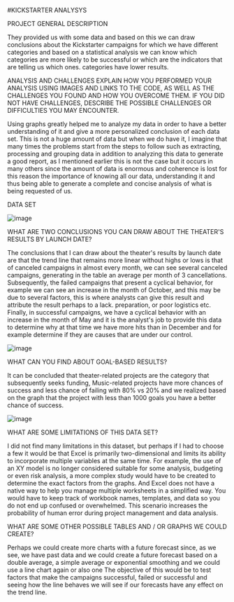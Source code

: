 #KICKSTARTER ANALYSYS

PROJECT GENERAL DESCRIPTION

They provided us with some data and based on this we can draw conclusions about the Kickstarter campaigns for which we have different categories and based on a statistical analysis we can know which categories are more likely to be successful or which are the indicators that are telling us which ones. categories have lower results.

ANALYSIS AND CHALLENGES EXPLAIN HOW YOU PERFORMED YOUR ANALYSIS USING IMAGES AND LINKS TO THE CODE, AS WELL AS THE CHALLENGES YOU FOUND AND HOW YOU OVERCOME THEM. IF YOU DID NOT HAVE CHALLENGES, DESCRIBE THE POSSIBLE CHALLENGES OR DIFFICULTIES YOU MAY ENCOUNTER.

Using graphs greatly helped me to analyze my data in order to have a better understanding of it and give a more personalized conclusion of each data set.
This is not a huge amount of data but when we do have it, I imagine that many times the problems start from the steps to follow such as extracting, processing and grouping data in addition to analyzing this data to generate a good report, as I mentioned earlier this is not the case but it occurs in many others since the amount of data is enormous and coherence is lost for this reason the importance of knowing all our data, understanding it and thus being able to generate a complete and concise analysis of what is being requested of us.


DATA SET

![image](https://user-images.githubusercontent.com/86340630/123574882-43f30b80-d796-11eb-9f17-3dd254bf1d4f.png)


WHAT ARE TWO CONCLUSIONS YOU CAN DRAW ABOUT THE THEATER'S RESULTS BY LAUNCH DATE?

The conclusions that I can draw about the theater's results by launch date are that the trend line that remains more linear without highs or lows is that of canceled campaigns in almost every month, we can see several canceled campaigns, generating in the table an average per month of 3 cancellations.
Subsequently, the failed campaigns that present a cyclical behavior, for example we can see an increase in the month of October, and this may be due to several factors, this is where analysts can give this result and attribute the result perhaps to a lack. preparation, or poor logistics etc.
Finally, in successful campaigns, we have a cyclical behavior with an increase in the month of May and it is the analyst's job to provide this data to determine why at that time we have more hits than in December and for example determine if they are causes that are under our control. 

![image](https://user-images.githubusercontent.com/86340630/123574998-7b61b800-d796-11eb-81bf-978d82600c3e.png)

WHAT CAN YOU FIND ABOUT GOAL-BASED RESULTS?

It can be concluded that theater-related projects are the category that subsequently seeks funding, Music-related projects have more chances of success and less chance of failing with 80% vs 20% and we realized based on the graph that the project with less than 1000 goals you have a better chance of success.

![image](https://user-images.githubusercontent.com/86340630/123575115-b663eb80-d796-11eb-8b47-d212dd772d45.png)


WHAT ARE SOME LIMITATIONS OF THIS DATA SET?

I did not find many limitations in this dataset, but perhaps if I had to choose a few it would be that Excel is primarily two-dimensional and limits its ability to incorporate multiple variables at the same time.
For example, the use of an XY model is no longer considered suitable for some analysis, budgeting or even risk analysis, a more complex study would have to be created to determine the exact factors from the graphs.
And Excel does not have a native way to help you manage multiple worksheets in a simplified way. You would have to keep track of workbook names, templates, and data so you do not end up confused or overwhelmed. This scenario increases the probability of human error during project management and data analysis.

WHAT ARE SOME OTHER POSSIBLE TABLES AND / OR GRAPHS WE COULD CREATE?

Perhaps we could create more charts with a future forecast since, as we see, we have past data and we could create a future forecast based on a double average, a simple average or exponential smoothing and we could use a line chart again or also one The objective of this would be to test factors that make the campaigns successful, failed or successful and seeing how the line behaves we will see if our forecasts have any effect on the trend line.

